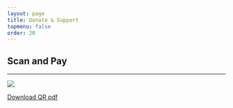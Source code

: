```yaml
---
layout: page
title: Donate & Support
topmenu: false
order: 20
---
```

## Scan and Pay
---
<div class="container-fluid col-sm-12 col-lg-12 col-md-12">       
<img style="max-width:80vw;" src="{{site.url}}{{site.baseurl}}/assets/QR/mGeek.in-Q41275752.png">   
</div>

[Download QR pdf]({{site.url}}{{site.baseurl}}/assets/QR/mGeek.in-Q41275752.pdf)

